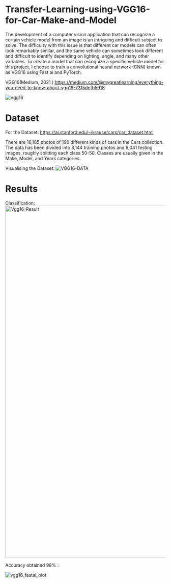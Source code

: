 # Transfer-Learning-using-VGG16-for-Car-Make-and-Model

The development of a computer vision application that can recognize a certain vehicle model from an image is an intriguing and difficult subject to solve. The difficulty with this issue is that different car models can often look remarkably similar, and the same vehicle can sometimes look different and difficult to identify depending on lighting, angle, and many other variables. To create a model that can recognize a specific vehicle model for this project, I choose to train a convolutional neural network (CNN) known as VGG16 using Fast ai and PyTorch.


VGG16(Medium, 2021.):https://medium.com/@mygreatlearning/everything-you-need-to-know-about-vgg16-7315defb5918

![Vgg16](https://user-images.githubusercontent.com/94075388/204093296-984dce90-6add-408e-9e93-11590ea3f69f.png)

  

# Dataset
For the Dataset: https://ai.stanford.edu/~jkrause/cars/car_dataset.html


There are 16,185 photos of 196 different kinds of cars in the Cars collection. The data has been divided into 8,144 training photos and 8,041 testing images, roughly splitting each class 50-50. Classes are usually given in the Make, Model, and Years categories.

Visualising the Dataset:
![VGG16-DATA](https://user-images.githubusercontent.com/94075388/204093225-9fbe2fe2-0833-4bd0-bc5c-252afc18cda1.png)

# Results


Classification:
<img width="1105" alt="Vgg16-Result" src="https://user-images.githubusercontent.com/94075388/204093165-b9244be7-2d0c-4cc2-b0bb-8ee5db68347b.png">




Accuracy obtained 98% :


![vgg16_fastai_plot](https://user-images.githubusercontent.com/94075388/204093474-219075c8-fab4-456c-9205-c8bfcb20e467.png)

